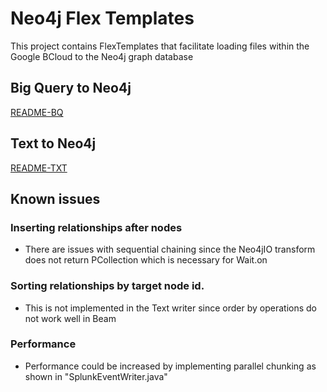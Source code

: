 # Neo4j Flex Templates

This project contains FlexTemplates that facilitate loading files within the Google BCloud to the Neo4j graph database

## Big Query to Neo4j

[README-BQ](README-BQ.md)

## Text to Neo4j

[README-TXT](README-TXT.md)

## Known issues

### Inserting relationships after nodes
- There are issues with sequential chaining since the Neo4jIO transform does not return PCollection<Void> which is necessary for Wait.on

### Sorting relationships by target node id. 
- This is not implemented in the Text writer since order by operations do not work well in Beam

### Performance
- Performance could be increased by implementing parallel chunking as shown in "SplunkEventWriter.java"


